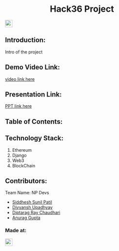 <h1 align="center">Hack36 Project</h1>
<p align="center">
</p>

<a href="https://hack36.com"> <img src="https://cutt.ly/BuiltAtHack36" height=24px> </a>


## Introduction:
  Intro of the project
  
## Demo Video Link:
  <a href="">video link here</a>
  
## Presentation Link:
  <a href=""> PPT link here </a>
  
  
## Table of Contents:

## Technology Stack:
  1) Ethereum
  2) Django
  3) Web3
  4) BlockChain

  

## Contributors:

Team Name: NP Devs

* [Siddhesh Sunil Patil](https://github.com/siddheshpatil777)
* [Divyansh Upadhyay](https://github.com/DuP-491)
* [Diptarag Ray Chaudhari](https://github.com/diptarag1)
* [Anurag Gupta](https://github.com/AnuragGupta806)


### Made at:
<a href="https://hack36.com"> <img src="https://cutt.ly/BuiltAtHack36" height=24px> </a>
